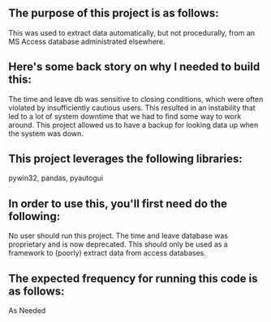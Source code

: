 ## The purpose of this project is as follows:
This was used to extract data automatically, but not procedurally, from an MS Access database administrated elsewhere.
## Here's some back story on why I needed to build this:
The time and leave db was sensitive to closing conditions, which were often violated by insufficiently cautious users. This resulted in an instability that led to a lot of system downtime that we had to find some way to work around. This project allowed us to have a backup for looking data up when the system was down. 
## This project leverages the following libraries:
pywin32, pandas, pyautogui
## In order to use this, you'll first need do the following:
No user should run this project. The time and leave database was proprietary and is now deprecated. This should only be used as a framework to (poorly) extract data from access databases.
## The expected frequency for running this code is as follows:
As Needed